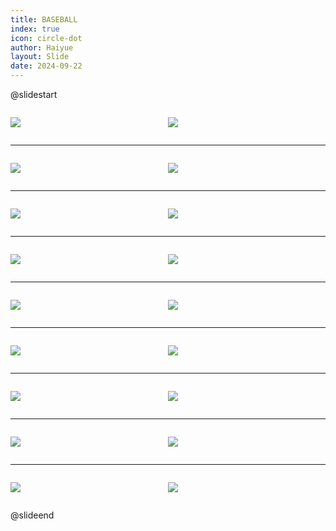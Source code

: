 ```yaml
---
title: BASEBALL
index: true
icon: circle-dot
author: Haiyue
layout: Slide
date: 2024-09-22
---
```

 
@slidestart

<div style="display:flex">
<div style="flex:1">

![](https://raw.githubusercontent.com/yclord/reading/refs/heads/master/english/Level-S/BASEBALL/001.webp)
</div>
<div style="flex:1">

![](https://raw.githubusercontent.com/yclord/reading/refs/heads/master/english/Level-S/BASEBALL/002.webp)
</div>
</div>

---

<div style="display:flex">
<div style="flex:1">

![](https://raw.githubusercontent.com/yclord/reading/refs/heads/master/english/Level-S/BASEBALL/003.webp)
</div>
<div style="flex:1">

![](https://raw.githubusercontent.com/yclord/reading/refs/heads/master/english/Level-S/BASEBALL/004.webp)
</div>
</div>

---

<div style="display:flex">
<div style="flex:1">

![](https://raw.githubusercontent.com/yclord/reading/refs/heads/master/english/Level-S/BASEBALL/005.webp)
</div>
<div style="flex:1">

![](https://raw.githubusercontent.com/yclord/reading/refs/heads/master/english/Level-S/BASEBALL/006.webp)
</div>
</div>

---

<div style="display:flex">
<div style="flex:1">

![](https://raw.githubusercontent.com/yclord/reading/refs/heads/master/english/Level-S/BASEBALL/007.webp)
</div>
<div style="flex:1">

![](https://raw.githubusercontent.com/yclord/reading/refs/heads/master/english/Level-S/BASEBALL/008.webp)
</div>
</div>

---

<div style="display:flex">
<div style="flex:1">

![](https://raw.githubusercontent.com/yclord/reading/refs/heads/master/english/Level-S/BASEBALL/009.webp)
</div>
<div style="flex:1">

![](https://raw.githubusercontent.com/yclord/reading/refs/heads/master/english/Level-S/BASEBALL/010.webp)
</div>
</div>

---

<div style="display:flex">
<div style="flex:1">

![](https://raw.githubusercontent.com/yclord/reading/refs/heads/master/english/Level-S/BASEBALL/011.webp)
</div>
<div style="flex:1">

![](https://raw.githubusercontent.com/yclord/reading/refs/heads/master/english/Level-S/BASEBALL/012.webp)
</div>
</div>

---

<div style="display:flex">
<div style="flex:1">

![](https://raw.githubusercontent.com/yclord/reading/refs/heads/master/english/Level-S/BASEBALL/013.webp)
</div>
<div style="flex:1">

![](https://raw.githubusercontent.com/yclord/reading/refs/heads/master/english/Level-S/BASEBALL/014.webp)
</div>
</div>

---

<div style="display:flex">
<div style="flex:1">

![](https://raw.githubusercontent.com/yclord/reading/refs/heads/master/english/Level-S/BASEBALL/015.webp)
</div>
<div style="flex:1">

![](https://raw.githubusercontent.com/yclord/reading/refs/heads/master/english/Level-S/BASEBALL/016.webp)
</div>
</div>

---

<div style="display:flex">
<div style="flex:1">

![](https://raw.githubusercontent.com/yclord/reading/refs/heads/master/english/Level-S/BASEBALL/017.webp)
</div>
<div style="flex:1">

![](https://raw.githubusercontent.com/yclord/reading/refs/heads/master/english/Level-S/BASEBALL/018.webp)
</div>
</div>

@slideend